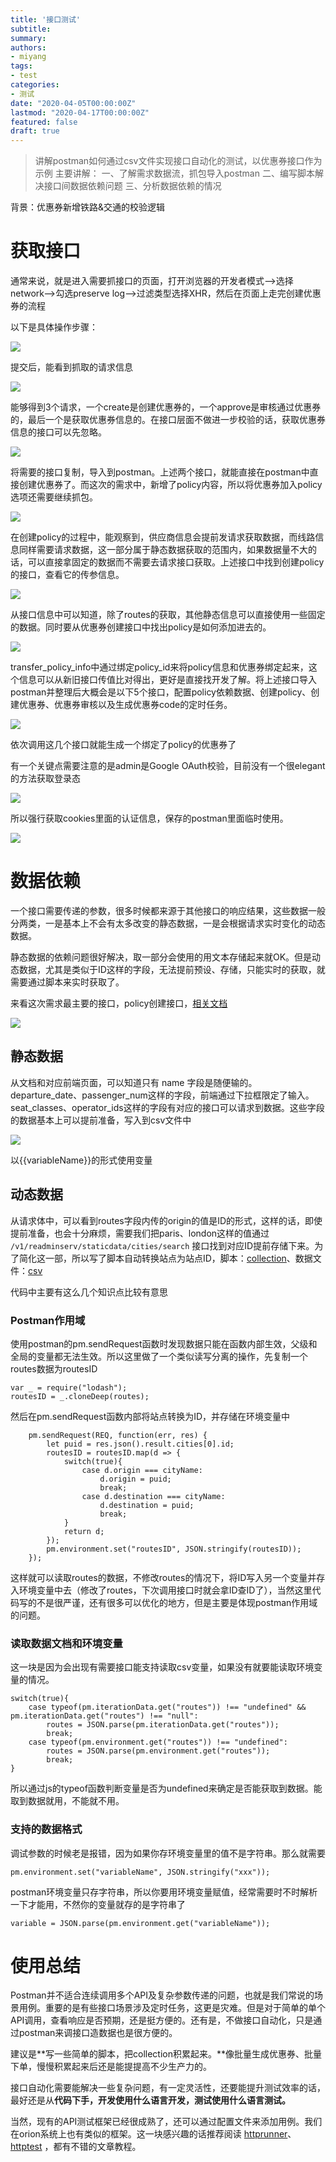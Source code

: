 ```yaml
---
title: '接口测试'
subtitle:
summary: 
authors:
- miyang
tags:
- test
categories:
- 测试
date: "2020-04-05T00:00:00Z"
lastmod: "2020-04-17T00:00:00Z"
featured: false
draft: true
---
```


> 讲解postman如何通过csv文件实现接口自动化的测试，以优惠券接口作为示例
> 主要讲解：
> 一、了解需求数据流，抓包导入postman
> 二、编写脚本解决接口间数据依赖问题
> 三、分析数据依赖的情况

背景：优惠券新增铁路&amp;交通的校验逻辑

# 获取接口

通常来说，就是进入需要抓接口的页面，打开浏览器的开发者模式--&gt;选择network--&gt;勾选preserve log--&gt;过滤类型选择XHR，然后在页面上走完创建优惠券的流程

以下是具体操作步骤：

![](https://static.slab.com/prod/uploads/d9aeaycl/posts/images/PYY6-Dmzt237ofAEI1HJUMjG.png)

提交后，能看到抓取的请求信息

![](https://static.slab.com/prod/uploads/d9aeaycl/posts/images/8gEdYO2a4uN8X4tY6diGgPTI.png)

能够得到3个请求，一个create是创建优惠券的，一个approve是审核通过优惠券的，最后一个是获取优惠券信息的。在接口层面不做进一步校验的话，获取优惠券信息的接口可以先忽略。

![](https://static.slab.com/prod/uploads/d9aeaycl/posts/images/tkXZbSFLJcrhZ9ZsfhPQr2_e.png)

将需要的接口复制，导入到postman。上述两个接口，就能直接在postman中直接创建优惠券了。而这次的需求中，新增了policy内容，所以将优惠券加入policy选项还需要继续抓包。

![](https://static.slab.com/prod/uploads/d9aeaycl/posts/images/aX9E0sjPE5Rbkp2t4HFGiCHT.png)

在创建policy的过程中，能观察到，供应商信息会提前发请求获取数据，而线路信息同样需要请求数据，这一部分属于静态数据获取的范围内，如果数据量不大的话，可以直接拿固定的数据而不需要去请求接口获取。上述接口中找到创建policy的接口，查看它的传参信息。

![](https://static.slab.com/prod/uploads/d9aeaycl/posts/images/5nW00eZXa3tml0vnaeKo0RF1.png)

从接口信息中可以知道，除了routes的获取，其他静态信息可以直接使用一些固定的数据。同时要从优惠券创建接口中找出policy是如何添加进去的。

![](https://static.slab.com/prod/uploads/d9aeaycl/posts/images/2uAeLQwSkf6s_DMpVgIrn-Dx.png)

transfer_policy_info中通过绑定policy_id来将policy信息和优惠券绑定起来，这个信息可以从新旧接口传值比对得出，更好是直接找开发了解。将上述接口导入postman并整理后大概会是以下5个接口，配置policy依赖数据、创建policy、创建优惠券、优惠券审核以及生成优惠券code的定时任务。

![](https://static.slab.com/prod/uploads/d9aeaycl/posts/images/cVEC0m5EWMtE9PlysLMK_Pny.png)

依次调用这几个接口就能生成一个绑定了policy的优惠券了

有一个关键点需要注意的是admin是Google OAuth校验，目前没有一个很elegant的方法获取登录态

![](https://static.slab.com/prod/uploads/d9aeaycl/posts/images/05ubIkY9qJ06EADDDnnJtZ9f.png)

所以强行获取cookies里面的认证信息，保存的postman里面临时使用。

![](https://static.slab.com/prod/uploads/d9aeaycl/posts/images/nSZKrRo-npYsKCLhWHkwVEmF.png)

# 数据依赖

一个接口需要传递的参数，很多时候都来源于其他接口的响应结果，这些数据一般分两类，一是基本上不会有太多改变的静态数据，一是会根据请求实时变化的动态数据。

静态数据的依赖问题很好解决，取一部分会使用的用文本存储起来就OK。但是动态数据，尤其是类似于ID这样的字段，无法提前预设、存储，只能实时的获取，就需要通过脚本来实时获取了。

来看这次需求最主要的接口，policy创建接口，[相关文档](https://orion.klook.io/interface/interfaces/detail/21/497/6922/show)

![](https://static.slab.com/prod/uploads/d9aeaycl/posts/images/Zex88Vtl0FYIoH8Q2FdpartG.png)

## 静态数据

从文档和对应前端页面，可以知道只有 name 字段是随便输的。departure_date、passenger_num这样的字段，前端通过下拉框限定了输入。seat_classes、operator_ids这样的字段有对应的接口可以请求到数据。这些字段的数据基本上可以提前准备，写入到csv文件中

![](https://static.slab.com/prod/uploads/d9aeaycl/posts/images/QvAUxMVXs14Az-brCczgo61a.png)

以{{variableName}}的形式使用变量

## 动态数据

从请求体中，可以看到routes字段内传的origin的值是ID的形式，这样的话，即使提前准备，也会十分麻烦，需要我们把paris、london这样的值通过 `/v1/readminserv/staticdata/cities/search` 接口找到对应ID提前存储下来。为了简化这一部，所以写了脚本自动转换站点为站点ID，脚本：[collection](https://drive.google.com/open?id=1KEcavu-deN15_3hVJ-8TN0aJo752F1tb)、数据文件：[csv](https://drive.google.com/open?id=13hAny_yOryhygfs5pd0matZszE6gJQ1g)

代码中主要有这么几个知识点比较有意思

### Postman作用域

使用postman的pm.sendRequest函数时发现数据只能在函数内部生效，父级和全局的变量都无法生效。所以这里做了一个类似读写分离的操作，先复制一个routes数据为routesID

```
var _ = require("lodash");
routesID = _.cloneDeep(routes);
```

然后在pm.sendRequest函数内部将站点转换为ID，并存储在环境变量中

```
    pm.sendRequest(REQ, function(err, res) {
        let puid = res.json().result.cities[0].id;
        routesID = routesID.map(d => {
            switch(true){
                case d.origin === cityName:
                    d.origin = puid;
                    break;
                case d.destination === cityName:
                    d.destination = puid;
                    break;
            }
            return d;
        });
        pm.environment.set("routesID", JSON.stringify(routesID));
    });
```

这样就可以读取routes的数据，不修改routes的情况下，将ID写入另一个变量并存入环境变量中去（修改了routes，下次调用接口时就会拿ID查ID了），当然这里代码写的不是很严谨，还有很多可以优化的地方，但是主要是体现postman作用域的问题。

### 读取数据文档和环境变量

这一块是因为会出现有需要接口能支持读取csv变量，如果没有就要能读取环境变量的情况。

```
switch(true){
    case typeof(pm.iterationData.get("routes")) !== "undefined" && pm.iterationData.get("routes") !== "null":
        routes = JSON.parse(pm.iterationData.get("routes"));
        break;
    case typeof(pm.environment.get("routes")) !== "undefined":
        routes = JSON.parse(pm.environment.get("routes"));
        break;
}
```

所以通过js的typeof函数判断变量是否为undefined来确定是否能获取到数据。能取到数据就用，不能就不用。

### 支持的数据格式

调试参数的时候老是报错，因为如果你存环境变量里的值不是字符串。那么就需要

```
pm.environment.set("variableName", JSON.stringify("xxx"));
```

postman环境变量只存字符串，所以你要用环境变量赋值，经常需要时不时解析一下才能用，不然你的变量就存的是字符串了

```
variable = JSON.parse(pm.environment.get("variableName"));
```

# 使用总结

Postman并不适合连续调用多个API及复杂参数传递的问题，也就是我们常说的场景用例。重要的是有些接口场景涉及定时任务，这更是灾难。但是对于简单的单个API调用，查看响应是否预期，还是挺方便的。还有是，不做接口自动化，只是通过postman来调接口造数据也是很方便的。

建议是**写一些简单的脚本，把collection积累起来。**像批量生成优惠券、批量下单，慢慢积累起来后还是能提提高不少生产力的。

接口自动化需要能解决一些复杂问题，有一定灵活性，还要能提升测试效率的话，最好还是从**代码下手，开发使用什么语言开发，测试使用什么语言测试。**

当然，现有的API测试框架已经很成熟了，还可以通过配置文件来添加用例。我们在orion系统上也有类似的框架。这一块感兴趣的话推荐阅读 [httprunner](https://cn.httprunner.org/)、[httptest](https://github.com/qiniu/httptest) ，都有不错的文章教程。
